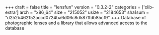 +++
draft = false
title = "lensfun"
version = "0.3.2-2"
categories = ['xlib-extra']
arch = "x86_64"
size = "215052"
usize = "2184653"
sha1sum = "d252b462152accd0724ba6d06c8d587ffdb85cf9"
+++
Database of photographic lenses and a library that allows advanced access to the database